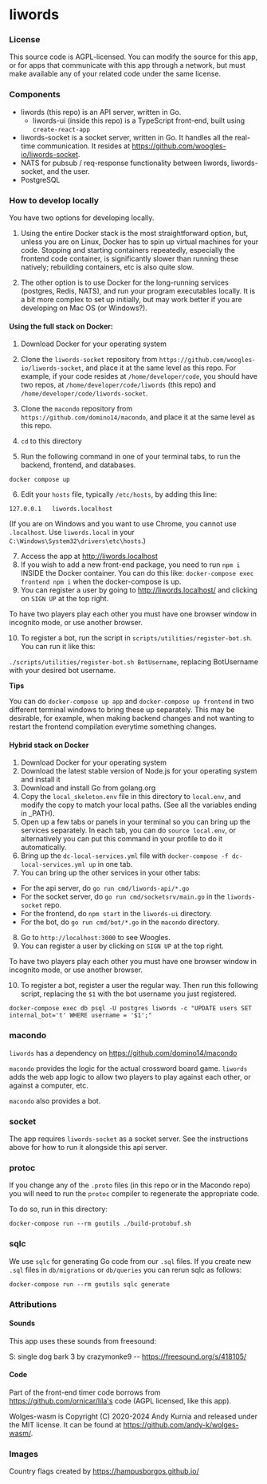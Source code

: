 # liwords

### License

This source code is AGPL-licensed. You can modify the source for this app, or for apps that communicate with this app through a network, but must make available any of your related code under the same license.

### Components

- liwords (this repo) is an API server, written in Go.
  - liwords-ui (inside this repo) is a TypeScript front-end, built using `create-react-app`
- liwords-socket is a socket server, written in Go. It handles all the real-time communication. It resides at https://github.com/woogles-io/liwords-socket.
- NATS for pubsub / req-response functionality between liwords, liwords-socket, and the user.
- PostgreSQL

### How to develop locally

You have two options for developing locally.

1. Using the entire Docker stack is the most straightforward option, but, unless you are on Linux, Docker has to spin up virtual machines for your code. Stopping and starting containers repeatedly, especially the frontend code container, is significantly slower than running these natively; rebuilding containers, etc is also quite slow.

2. The other option is to use Docker for the long-running services (postgres, Redis, NATS), and run your program executables locally. It is a bit more complex to set up initially, but may work better if you are developing on Mac OS (or Windows?).

#### Using the full stack on Docker:

1. Download Docker for your operating system
2. Clone the `liwords-socket` repository from `https://github.com/woogles-io/liwords-socket`, and place it at the same level as this repo. For example, if your code resides at `/home/developer/code`, you should have two repos, at `/home/developer/code/liwords` (this repo) and `/home/developer/code/liwords-socket`.
3. Clone the `macondo` repository from `https://github.com/domino14/macondo`, and place it at the same level as this repo.
4. `cd` to this directory

5. Run the following command in one of your terminal tabs, to run the backend, frontend, and databases.

`docker compose up`

6. Edit your `hosts` file, typically `/etc/hosts`, by adding this line:

```
127.0.0.1	liwords.localhost
```

(If you are on Windows and you want to use Chrome, you cannot use `.localhost`. Use `liwords.local` in your `C:\Windows\System32\drivers\etc\hosts`.)

7. Access the app at http://liwords.localhost
8. If you wish to add a new front-end package, you need to run `npm i` INSIDE the Docker container. You can do this like: `docker-compose exec frontend npm i` when the docker-compose is up.
9. You can register a user by going to http://liwords.localhost/ and clicking on `SIGN UP` at the top right.

To have two players play each other you must have one browser window in incognito mode, or use another browser.

10. To register a bot, run the script in `scripts/utilities/register-bot.sh`. You can run it like this:

`./scripts/utilities/register-bot.sh BotUsername`, replacing BotUsername with your desired bot username.

**Tips**

You can do `docker-compose up app` and `docker-compose up frontend` in two different terminal windows to bring these up separately. This may be desirable, for example, when making backend changes and not wanting to restart the frontend compilation everytime something changes.

#### Hybrid stack on Docker


1. Download Docker for your operating system
2. Download the latest stable version of Node.js for your operating system and install it
3. Download and install Go from golang.org
4. Copy the `local_skeleton.env` file in this directory to `local.env`, and modify the copy to match your local paths. (See all the variables ending in _PATH).
5. Open up a few tabs or panels in your terminal so you can bring up the services separately. In each tab, you can do `source local.env`, or alternatively you can put this command in your profile to do it automatically.
6. Bring up the `dc-local-services.yml` file with `docker-compose -f dc-local-services.yml up` in one tab.
7. You can bring up the other services in your other tabs:
- For the api server, do `go run cmd/liwords-api/*.go`
- For the socket server, do `go run cmd/socketsrv/main.go` in the `liwords-socket` repo.
- For the frontend, do `npm start` in the `liwords-ui` directory.
- For the bot, do `go run cmd/bot/*.go` in the `macondo` directory.

8. Go to `http://localhost:3000` to see Woogles.
9. You can register a user by clicking on `SIGN UP` at the top right.

To have two players play each other you must have one browser window in incognito mode, or use another browser.

10. To register a bot, register a user the regular way. Then run this following script, replacing the `$1` with the bot username you just registered.

`docker-compose exec db psql -U postgres liwords -c "UPDATE users SET internal_bot='t' WHERE username = '$1';"`



### macondo

`liwords` has a dependency on https://github.com/domino14/macondo

`macondo` provides the logic for the actual crossword board game. `liwords` adds
the web app logic to allow two players to play against each other, or against
a computer, etc.

`macondo` also provides a bot.

### socket

The app requires `liwords-socket` as a socket server. See the instructions above for how to run it alongside this api server.

### protoc

If you change any of the `.proto` files (in this repo or in the Macondo repo) you will need to run the `protoc` compiler to regenerate the appropriate code.

To do so, run in this directory:

`docker-compose run --rm goutils ./build-protobuf.sh`

### sqlc

We use `sqlc` for generating Go code from our `.sql` files. If you create new `.sql` files in `db/migrations` or `db/queries` you can rerun sqlc as follows:

`docker-compose run --rm goutils sqlc generate`

### Attributions

#### Sounds

This app uses these sounds from freesound:

S: single dog bark 3 by crazymonke9 -- https://freesound.org/s/418105/

#### Code

Part of the front-end timer code borrows from https://github.com/ornicar/lila's code (AGPL licensed, like this app).

Wolges-wasm is Copyright (C) 2020-2024 Andy Kurnia and released under the MIT license. It can be found at https://github.com/andy-k/wolges-wasm/.

### Images

Country flags created by https://hampusborgos.github.io/
